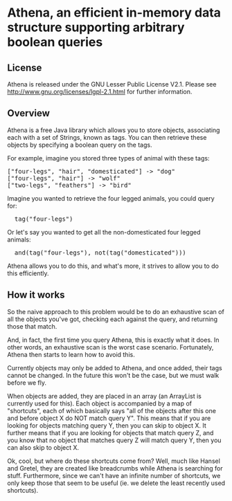 Athena, an efficient in-memory data structure supporting arbitrary boolean queries
==================================================================================

License
-------
Athena is released under the GNU Lesser Public License V2.1. Please see
http://www.gnu.org/licenses/lgpl-2.1.html for further information.

Overview
--------
Athena is a free Java library which allows you to store objects, associating each
with a set of Strings, known as tags.  You can then retrieve these objects by
specifying a boolean query on the tags.

For example, imagine you stored three types of animal with these tags:

<pre>
["four-legs", "hair", "domesticated"] -> "dog"
["four-legs", "hair"] -> "wolf"
["two-legs", "feathers"] -> "bird"
</pre>

Imagine you wanted to retrieve the four legged animals, you could query for:

<pre>
  tag("four-legs")
</pre>

Or let's say you wanted to get all the non-domesticated four legged animals:

<pre>
  and(tag("four-legs"), not(tag("domesticated")))
</pre>

Athena allows you to do this, and what's more, it strives to allow you
to do this efficiently.

How it works
------------
So the naive approach to this problem would be to do an exhaustive scan of
all the objects you've got, checking each against the query, and returning
those that match.

And, in fact, the first time you query Athena, this is exactly what it does.
In other words, an exhaustive scan is the worst case scenario.  Fortunately,
Athena then starts to learn how to avoid this.

Currently objects may only be added to Athena, and once added, their tags
cannot be changed.  In the future this won't be the case, but we must
walk before we fly.

When objects are added, they are placed in an array (an ArrayList is currently
used for this).  Each object is accompanied by a map of "shortcuts", each of
which basically says "all of the objects after this one and before object X
do NOT match query Y".  This means that if you are looking for objects matching
query Y, then you can skip to object X.  It further means that if you are 
looking for objects that match query Z, and you know that no object that
matches query Z will match query Y, then you can also skip to object X.

Ok, cool, but where do these shortcuts come from?  Well, much like Hansel and
Gretel, they are created like breadcrumbs while Athena is searching for stuff.
Furthermore, since we can't have an infinite number of shortcuts, we only
keep those that seem to be useful (ie. we delete the least recently used 
shortcuts).